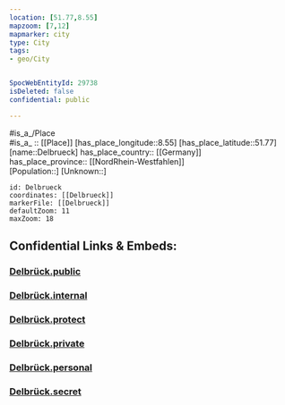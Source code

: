 ```yaml
---
location: [51.77,8.55] 
mapzoom: [7,12] 
mapmarker: city 
type: City
tags:
- geo/City


SpocWebEntityId: 29738
isDeleted: false
confidential: public

---
```

#is_a_/Place  
#is_a_ :: [[Place]] 
[has_place_longitude::8.55] 
[has_place_latitude::51.77] 
[name::Delbrueck] 
has_place_country:: [[Germany]]  
has_place_province:: [[NordRhein-Westfahlen]]  
[Population::] 
[Unknown::] 


```leaflet
id: Delbrueck
coordinates: [[Delbrueck]] 
markerFile: [[Delbrueck]] 
defaultZoom: 11 
maxZoom: 18
```


## Confidential Links & Embeds: 

### [Delbrück.public](/_public/\Earth\Continent\Europe\Europe~Central\Germany\Germany~West\Nordrhein-Westfalen\counties~NW\Paderborn\cities~PaderbornDelbrück.public.md) 

### [Delbrück.internal](/_internal/\Earth\Continent\Europe\Europe~Central\Germany\Germany~West\Nordrhein-Westfalen\counties~NW\Paderborn\cities~PaderbornDelbrück.internal.md) 

### [Delbrück.protect](/_protect/\Earth\Continent\Europe\Europe~Central\Germany\Germany~West\Nordrhein-Westfalen\counties~NW\Paderborn\cities~PaderbornDelbrück.protect.md) 

### [Delbrück.private](/_private/\Earth\Continent\Europe\Europe~Central\Germany\Germany~West\Nordrhein-Westfalen\counties~NW\Paderborn\cities~PaderbornDelbrück.private.md) 

### [Delbrück.personal](/_personal/\Earth\Continent\Europe\Europe~Central\Germany\Germany~West\Nordrhein-Westfalen\counties~NW\Paderborn\cities~PaderbornDelbrück.personal.md) 

### [Delbrück.secret](/_secret/\Earth\Continent\Europe\Europe~Central\Germany\Germany~West\Nordrhein-Westfalen\counties~NW\Paderborn\cities~PaderbornDelbrück.secret.md)

